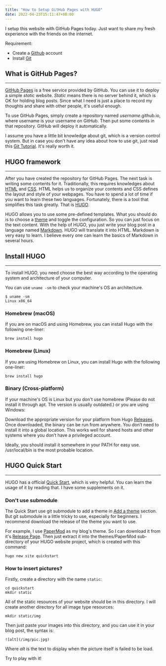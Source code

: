 ```yaml
---
title: "How to Setup GitHub Pages with HUGO"
date: 2022-04-23T15:11:47+08:00
---
```


I setup this website with GitHub Pages today. Just want to share my fresh experience with the friends on the internet.

Requirement:
- Create a [Github](https://github.com/) account
- Install [Git](https://git-scm.com/)

## What is GitHub Pages?

---

[GitHub Pages](https://pages.github.com/) is a free service provided by GitHub. You can use it to deploy a simple *static* website. *Static* means there is no server behind it, which is OK for holding blog posts. Since what I need is just a place to record my thoughts and share with other people, it's useful enough.

To use GitHub Pages, simply create a repository named *username*.github.io, where username is your username on GitHub. Then put some contents in that repository. GitHub will deploy it automatically.

I assume you have a little bit knowledge about git, which is a version control system. But in case you don't have any idea about how to use git, just read this [Git Tutorial](https://www.w3schools.com/git/git_intro.asp?remote=github). It's really worth it.

## HUGO framework

---

After you have created the repository for GitHub Pages. The next task is writing some contents for it. Traditionally, this requires knowledges about [HTML](https://developer.mozilla.org/en-US/docs/Web/HTML) and [CSS](https://developer.mozilla.org/en-US/docs/Web/CSS). HTML helps us to organize your contents and CSS defines the layout and style of your webpages. You have to spend a lot of time if you want to learn these two languages. Fortunately, there is a tool that simplifies this task greatly. That is [HUGO](https://gohugo.io/).

HUGO allows you to use some pre-defined templates. What you should do is to choose a [theme](https://themes.gohugo.io/) and toggle the configuration. So you can just focus on the text content. With the help of HUGO, you just write your blog post in a language named [Markdown](https://en.wikipedia.org/wiki/Markdown). HUGO will translate it into HTML. Markdown is very easy to learn. I believe every one can learn the basics of Markdown in several hours.

## Install HUGO

---

To install HUGO, you need choose the best way according to the operating system and architecture of your computer.

You can use `uname -sm` to check your machine's OS an architecture.

```shell
$ uname -sm
Linux x86_64
```

### Homebrew (macOS)

If you are on macOS and using Homebrew, you can install Hugo with the following one-liner:

```
brew install hugo
```

### Homebrew (Linux)

If you are using Homebrew on Linux, you can install Hugo with the following one-liner:

```
brew install hugo
```

### Binary (Cross-platform)

If your machine's OS is Linux but you don't use homebrew (Please do not install it through apt. The version is usually outdated.) or you are using Windows:

Download the appropriate version for your platform from Hugo [Releases](https://github.com/gohugoio/hugo/releases). Once downloaded, the binary can be run from anywhere. You don’t need to install it into a global location. This works well for shared hosts and other systems where you don’t have a privileged account.

Ideally, you should install it somewhere in your PATH for easy use. /usr/local/bin is the most probable location.

## HUGO Quick Start

---

HUGO has a official [Quick Start](https://gohugo.io/getting-started/quick-start/), which is very helpful. You can learn the usage of it by reading that. I have some supplements on it.

### Don't use submodule

The Quick Start use git submodule to add a theme in [Add a theme](https://gohugo.io/getting-started/quick-start/#step-3-add-a-theme) section. But git submodule is a little tricky to use, especially for beginners. I recommend download the release of the theme you want to use. 

For example, I use [PaperMod](https://github.com/adityatelange/hugo-PaperMod) as my blog's theme. So I can download it from it's [Release Page](https://github.com/adityatelange/hugo-PaperMod/releases). Then just extract it into the themes/PaperMod sub-directory of your HUGO website project, which is created with this command:

```
hugo new site quickstart
```

### How to insert pictures?

Firstly, create a directory with the name `static`:

```
cd quickstart
mkdir static
```

All of the static resources of your website should be in this directory. I will create another directory for all image type resources:

```
mkdir static/img
```

Then just paste your images into this directory, and you can use it in your blog post, the syntax is:

```
![alt](/img/pic.jpg)
```

Where *alt* is the text to display when the picture itself is failed to be load.

Try to play with it!
